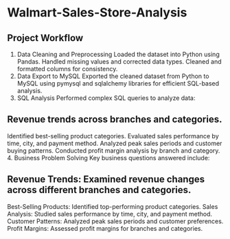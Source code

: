 # Walmart-Sales-Store-Analysis

## Project Workflow
1. Data Cleaning and Preprocessing
Loaded the dataset into Python using Pandas.
Handled missing values and corrected data types.
Cleaned and formatted columns for consistency.
2. Data Export to MySQL
Exported the cleaned dataset from Python to MySQL using pymysql and sqlalchemy libraries for efficient SQL-based analysis.
3. SQL Analysis
Performed complex SQL queries to analyze data:

## Revenue trends across branches and categories.
Identified best-selling product categories.
Evaluated sales performance by time, city, and payment method.
Analyzed peak sales periods and customer buying patterns.
Conducted profit margin analysis by branch and category.
4. Business Problem Solving
Key business questions answered include:

## Revenue Trends: Examined revenue changes across different branches and categories.
Best-Selling Products: Identified top-performing product categories.
Sales Analysis: Studied sales performance by time, city, and payment method.
Customer Patterns: Analyzed peak sales periods and customer preferences.
Profit Margins: Assessed profit margins for branches and categories.
